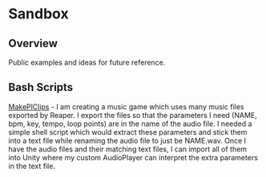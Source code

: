 # Sandbox

## Overview
Public examples and ideas for future reference.

## Bash Scripts

[MakePlClips](https://github.com/hieberr/sandbox/blob/master/Bash/MakePlClips.sh) - I am creating a music game which uses many music files exported by Reaper. I export the files so that the parameters I need (NAME, bpm, key, tempo, loop points) are in the name of the audio file.  I needed a simple shell script which would extract these parameters and stick them into a text file while renaming the audio file to just be NAME.wav. Once I have the audio files and their matching text files, I can import all of them into Unity where my custom AudioPlayer can interpret the extra parameters in the text file.
